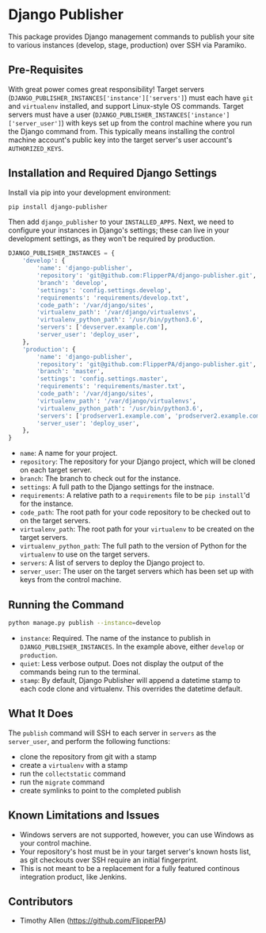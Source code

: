 # Django Publisher

This package provides Django management commands to publish your site to various instances (develop, stage, production) over SSH via Paramiko.

## Pre-Requisites

With great power comes great responsibility! Target servers (`DJANGO_PUBLISHER_INSTANCES['instance']['servers']`) must each have `git` and `virtualenv` installed, and support Linux-style OS commands. Target servers must have a user (`DJANGO_PUBLISHER_INSTANCES['instance']['server_user']`) with keys set up from the control machine where you run the Django command from. This typically means installing the control machine account's public key into the target server's user account's `AUTHORIZED_KEYS`.

## Installation and Required Django Settings

Install via pip into your development environment:

```bash
pip install django-publisher
```

Then add `django_publisher` to your `INSTALLED_APPS`. Next, we need to configure your instances in Django's settings; these can live in your development settings, as they won't be required by production.

```python
DJANGO_PUBLISHER_INSTANCES = {
    'develop': {
        'name': 'django-publisher',
        'repository': 'git@github.com:FlipperPA/django-publisher.git',
        'branch': 'develop',
        'settings': 'config.settings.develop',
        'requirements': 'requirements/develop.txt',
        'code_path': '/var/django/sites',
        'virtualenv_path': '/var/django/virtualenvs',
        'virtualenv_python_path': '/usr/bin/python3.6',
        'servers': ['devserver.example.com'],
        'server_user': 'deploy_user',
    },
    'production': {
        'name': 'django-publisher',
        'repository': 'git@github.com:FlipperPA/django-publisher.git',
        'branch': 'master',
        'settings': 'config.settings.master',
        'requirements': 'requirements/master.txt',
        'code_path': '/var/django/sites',
        'virtualenv_path': '/var/django/virtualenvs',
        'virtualenv_python_path': '/usr/bin/python3.6',
        'servers': ['prodserver1.example.com', 'prodserver2.example.com'],
        'server_user': 'deploy_user',
    },
}
```

* `name`: A name for your project.
* `repository`: The repository for your Django project, which will be cloned on each target server.
* `branch`: The branch to check out for the instance.
* `settings`: A full path to the Django settings for the instnace.
* `requirements`: A relative path to a `requirements` file to be `pip install`'d for the instance.
* `code_path`: The root path for your code repository to be checked out to on the target servers.
* `virtualenv_path`: The root path for your `virtualenv` to be created on the target servers.
* `virtualenv_python_path`: The full path to the version of Python for the `virtualenv` to use on the target servers.
* `servers`: A list of servers to deploy the Django project to.
* `server_user`: The user on the target servers which has been set up with keys from the control machine.

## Running the Command

```bash
python manage.py publish --instance=develop
```

* `instance`: Required. The name of the instance to publish in `DJANGO_PUBLISHER_INSTANCES`. In the example above, either `develop` or `production`.
* `quiet`: Less verbose output. Does not display the output of the commands being run to the terminal.
* `stamp`: By default, Django Publisher will append a datetime stamp to each code clone and virtualenv. This overrides the datetime default.

## What It Does

The `publish` command will SSH to each server in `servers` as the `server_user`, and perform the following functions:

* clone the repository from git with a stamp
* create a `virtualenv` with a stamp
* run the `collectstatic` command
* run the `migrate` command
* create symlinks to point to the completed publish

## Known Limitations and Issues

* Windows servers are not supported, however, you can use Windows as your control machine.
* Your repository's host must be in your target server's known hosts list, as git checkouts over SSH require an initial fingerprint.
* This is not meant to be a replacement for a fully featured continous integration product, like Jenkins.

## Contributors

* Timothy Allen (https://github.com/FlipperPA)
